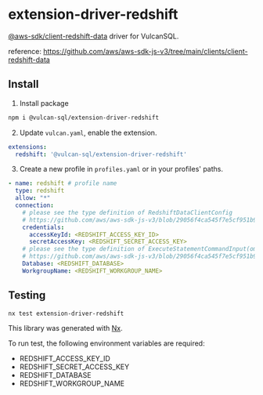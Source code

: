 # extension-driver-redshift

[@aws-sdk/client-redshift-data](https://www.npmjs.com/package/@aws-sdk/client-redshift-data) driver for VulcanSQL.

reference: https://github.com/aws/aws-sdk-js-v3/tree/main/clients/client-redshift-data

## Install

1. Install package

  ```bash
  npm i @vulcan-sql/extension-driver-redshift
  ```

2. Update `vulcan.yaml`, enable the extension.

  ```yaml
  extensions:
    redshift: '@vulcan-sql/extension-driver-redshift'
  ```

3. Create a new profile in `profiles.yaml` or in your profiles' paths.

```yaml
- name: redshift # profile name
  type: redshift
  allow: "*"
  connection:
    # please see the type definition of RedshiftDataClientConfig
    # https://github.com/aws/aws-sdk-js-v3/blob/29056f4ca545f7e5cf951b915bb52178305fc305/clients/client-redshift-data/src/RedshiftDataClient.ts#L253C18-L253C42
    credentials:
      accessKeyId: <REDSHIFT_ACCESS_KEY_ID>
      secretAccessKey: <REDSHIFT_SECRET_ACCESS_KEY>
    # please see the type definition of ExecuteStatementCommandInput(omit Sql and Parameters)
    # https://github.com/aws/aws-sdk-js-v3/blob/29056f4ca545f7e5cf951b915bb52178305fc305/clients/client-redshift-data/src/models/models_0.ts#L805C18-L805C39
    Database: <REDSHIFT_DATABASE>
    WorkgroupName: <REDSHIFT_WORKGROUP_NAME>
```

## Testing

```bash
nx test extension-driver-redshift
```

This library was generated with [Nx](https://nx.dev).

To run test, the following environment variables are required:

- REDSHIFT_ACCESS_KEY_ID
- REDSHIFT_SECRET_ACCESS_KEY
- REDSHIFT_DATABASE
- REDSHIFT_WORKGROUP_NAME
